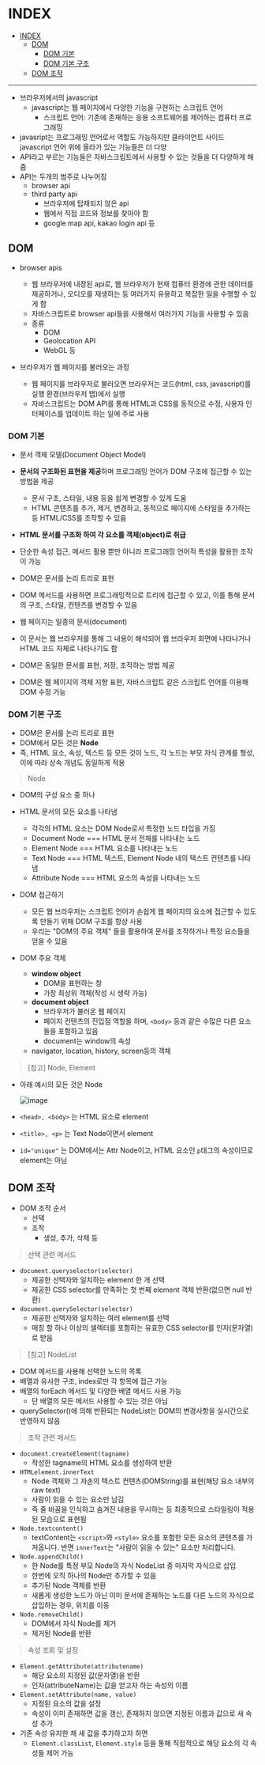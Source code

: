 # INDEX

- [INDEX](#index)
  - [DOM](#dom)
    - [DOM 기본](#dom-기본)
    - [DOM 기본 구조](#dom-기본-구조)
  - [DOM 조작](#dom-조작)

---
* 브라우저에서의 javascript
  * javascript는 웹 페이지에서 다양한 기능을 구현하는 스크립트 언어
    * 스크립트 언어: 기존에 존재하는 응용 소프트웨어를 제어하는 컴퓨터 프로그래밍
* javasript는 프로그래밍 언어로서 역할도 가능하지만 클라이언트 사이드 javascript 언어 위에 올라가 있는 기능들은 더 다양
* API라고 부르는 기능들은 자바스크립트에서 사용할 수 있는 것들을 더 다양하게 해줌
* API는 두개의 범주로 나누어짐
  * browser api
  * third party api
    * 브라우저에 탑재되지 않은 api
    * 웹에서 직접 코드와 정보를 찾아야 함
    * google map api, kakao login api 등
## DOM

* browser apis
  * 웹 브라우저에 내장된 api로, 웹 브라우저가 현재 컴퓨터 환경에 관한 데이터를 제공하거나, 오디오를 재생하는 등 여러가지 유용하고 복잡한 일을 수행할 수 있게 함
  * 자바스크립트로 browser api들을 사용해서 여러가지 기능을 사용할 수 있음
  * 종류
    * DOM
    * Geolocation API
    * WebGL 등

* 브라우저가 웹 페이지를 불러오는 과정
  * 웹 페이지를 브라우저로 불러오면 브라우저는 코드(html, css, javascript)를 실행 환경(브라우저 탭)에서 실행
  * 자바스크립트는 DOM API를 통해 HTML과 CSS를 동적으로 수정, 사용자 인터페이스를 업데이트 하는 일에 주로 사용

### DOM 기본

* 문서 객체 모델(Document Object Model)
* **문서의 구조화된 표현을 제공**하며 프로그래밍 언어가 DOM 구조에 접근할 수 있는 방법을 제공
  * 문서 구조, 스타일, 내용 등을 쉽게 변경할 수 있게 도움
  * HTML 콘텐츠를 추가, 제거, 변경하고, 동적으로 페이지에 스타일을 추가하는 등 HTML/CSS를 조작할 수 있음
* **HTML 문서를 구조화 하여 각 요소를 객체(object)로 취급**
* 단순한 속성 접근, 메서드 활용 뿐만 아니라 프로그래밍 언어적 특성을 활용한 조작이 가능

* DOM은 문서를 논리 트리로 표현

* DOM 메서드를 사용하면 프로그래밍적으로 트리에 접근할 수 있고, 이를 통해 문서의 구조, 스타일, 컨텐츠를 변경할 수 있음

* 웹 페이지는 일종의 문서(document)
* 이 문서는 웹 브라우저를 통해 그 내용이 해석되어 웹 브라우저 화면에 나타나거나 HTML 코드 자체로 나타나기도 함
* DOM은 동일한 문서를 표현, 저장, 조작하는 방법 제공
* DOM은 웹 페이지의 객체 지향 표현, 자바스크립트 같은 스크립트 언어를 이용해 DOM 수정 가능

### DOM 기본 구조

* DOM은 문서를 논리 트리로 표현
* DOM에서 모든 것은 **Node**
* 즉, HTML 요소, 속성, 텍스트 등 모든 것이 노드, 각 노드는 부모 자식 관계를 형성, 이에 따라 상속 개념도 동일하게 적용

> Node

* DOM의 구성 요소 중 하나
* HTML 문서의 모든 요소를 나타냄
  * 각각의 HTML 요소는 DOM Node로서 특정한 노드 타입을 가짐
  * Document Node === HTML 문서 전체를 나타내는 노드
  * Element Node === HTML 요소를 나타내는 노드
  * Text Node === HTML 텍스트, Element Node 내의 텍스트 컨텐츠를 나타냄
  * Attribute Node === HTML 요소의 속성을 나타내는 노드

* DOM 접근하기
  * 모든 웹 브라우저는 스크립트 언어가 손쉽게 웹 페이지의 요소에 접근할 수 있도록 만들기 위해 DOM 구조를 항상 사용
  * 우리는 "DOM의 주요 객체" 들을 활용하여 문서를 조작하거나 특정 요소들을 얻을 수 있음

* DOM 주요 객체
  * **window object**
    * DOM을 표현하는 창
    * 가장 최상위 객체(작성 시 생략 가능)
  * **document object**
    * 브라우저가 불러온 웹 페이지
    * 페이지 컨텐츠의 진입점 역할을 하며, `<body>` 등과 같은 수많은 다른 요소들을 포함하고 있음
    * document는 window의 속성
  * navigator, location, history, screen등의 객체

> [참고] Node, Element

* 아래 예시의 모든 것은 Node

  ![image](https://user-images.githubusercontent.com/122508528/233230495-b34a1621-8f52-4c3f-b24d-c43f61d95877.png)

* `<head>, <body>` 는 HTML 요소로 element
* `<title>, <p>` 는 Text Node이면서 element
* `id="unique"` 는 DOM에서는 Attr Node이고, HTML 요소인 `p`태그의 속성이므로 element는 아님

## DOM 조작

* DOM 조작 순서
  * 선택
  * 조작
    * 생성, 추가, 삭제 등

> 선택 관련 메서드

* `document.queryselector(selector)`
  * 제공한 선택자와 일치하는 element 한 개 선택
  * 제공한 CSS selector를 만족하는 첫 번째 element 객체 반환(없으면 null 반환)
* `document.querySelector(selector)`
  * 제공한 선택자와 일치하는 여러 element를 선택
  * 매칭 할 하나 이상의 셀렉터를 포함하는 유효한 CSS selector를 인자(문자열)로 받음

> [참고] NodeList

* DOM 메서드를 사용해 선택한 노드의 목록
* 배열과 유사한 구조, index로만 각 항목에 접근 가능
* 배열의 forEach 메서드 및 다양한 배열 메서드 사용 가능
  * 단 배열의 모든 메서드 사용할 수 있는 것은 아님
* querySelector()에 의해 반환되는 NodeList는 DOM의 변경사항을 실시간으로 반영하지 않음

> 조작 관련 메서드

* `document.createElement(tagname)`
  * 작성한 tagname의 HTML 요소를 생성하여 반환
* `HTMLelement.innerText`
  * Node 객체와 그 자손의 텍스트 컨텐츠(DOMString)를 표현(해당 요소 내부의 raw text)
  * 사람이 읽을 수 있는 요소만 남김
  * 즉 줄 바꿈을 인식하고 숨겨진 내용을 무시하는 등 최종적으로 스타일링이 적용된 모습으로 표현됨
* `Node.textcontent()`
  * textContent는 `<script>`와 `<style>` 요소를 포함한 모든 요소의 콘텐츠를 가져옵니다. 반면 `innerText`는 "사람이 읽을 수 있는" 요소만 처리합니다.
* `Node.appendChild()`
  * 한 Node를 특정 부모 Node의 자식 NodeList 중 마지막 자식으로 삽입
  * 한번에 오직 하나의 Node만 추가할 수 있음
  * 추가된 Node 객체를 반환
  * 새롭게 생성한 노드가 아닌 이미 문서에 존재하는 노드를 다른 노드의 자식으로 삽입하는 경우, 위치를 이동
* `Node.removeChild()`
  * DOM에서 자식 Node를 제거
  * 제거된 Node를 반환

> 속성 조회 및 설정

* `Element.getAttribute(attributename)`
  * 해당 요소의 지정된 값(문자열)을 반환
  * 인자(attributeName)는 값을 얻고자 하는 속성의 이름
* `Element.setAttribute(name, value)`
  * 지정된 요소의 값을 설정
  * 속성이 이미 존재하면 값을 갱신, 존재하지 않으면 지정된 이름과 값으로 새 속성 추가
* 기존 속성 유지한 채 새 값을 추가하고자 하면
  * `Element.classList`, `Element.style` 등을 통해 직접적으로 해당 요소의 각 속성들 제어 가능